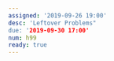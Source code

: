 ```yaml
---
assigned: '2019-09-26 19:00'
desc: 'Leftover Problems"
due: '2019-09-30 17:00'
num: h99
ready: true
---
```




<ol>




</ol>

